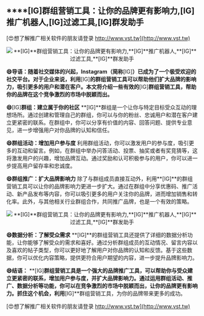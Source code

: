 ## ****[IG]**群组营销工具：让你的品牌更有影响力,**[IG]**推广机器人,**[IG]**过滤工具,**[IG]**群发助手**

[😍想了解推广相关软件的朋友请登录 http://www.vst.tw](http://www.vst.tw)

 <center><img src="https://vst.tw/MP4/tuiguang/png/1.png" alt="**[IG]**群组营销工具：让你的品牌更有影响力,**[IG]**推广机器人,**[IG]**过滤工具,**[IG]**群发助手"></center>

**😄导语：随着社交媒体的兴起，Instagram（简称**[IG]**）已成为了一个极受欢迎的社交平台。对于企业来说，利用**[IG]**的群组营销工具可以帮助他们扩大品牌的影响力，吸引更多的用户和潜在客户。本文将介绍一些有效的**[IG]**群组营销工具，帮助你的品牌在这个竞争激烈的市场中脱颖而出。**

**😄**[IG]**群组：建立属于你的社区**
**[IG]**群组是一个让你与特定目标受众互动的理想场所。通过创建和管理自己的群组，你可以与你的粉丝、忠诚用户和潜在客户建立更紧密的联系。在群组中，你可以分享有价值的内容、回答问题、提供专业意见，进一步增强用户对你品牌的认知和信任。

**😄群组活动：增加用户参与度**
利用群组活动，你可以激发用户的参与度，吸引更多的互动和留言。例如，在群组中举办问答活动、投票、抽奖或者有奖竞猜等，这将激发用户的兴趣，增加品牌互动。通过奖励和认可积极参与的用户，你可以进一步提高用户留存率和忠诚度。

**😄群组推广：扩大品牌影响力**
除了与群组成员直接互动外，利用**[IG]**的群组营销工具可以让你的品牌影响力更进一步扩大。通过在群组中分享优惠码、推广活动、新产品发布等内容，你可以吸引更多的用户关注你的品牌，进而增加销售和转化率。此外，与其他相关行业群组合作，共同推广品牌，也是一个有效的策略。

 <center><img src="https://vst.tw/MP4/tuiguang/png/5.png" alt="**[IG]**群组营销工具：让你的品牌更有影响力,**[IG]**推广机器人,**[IG]**过滤工具,**[IG]**群发助手"></center>

**😄数据分析：了解受众需求**
**[IG]**的群组营销工具还提供了详细的数据分析功能，让你能够了解受众的需求和喜好。通过分析群组成员的互动情况、留言内容以及喜欢的帖子类型，你可以更好地了解用户对你品牌的认知和反馈。基于这些数据，你可以优化内容策略，提供更符合用户期望的内容，进一步提升品牌影响力。

**😄结语：**
**[IG]**群组营销工具是一个强大的品牌推广工具，可以帮助你与受众建立更紧密的联系，增加用户参与度，并扩大品牌影响力。通过运用群组活动、推广、数据分析等功能，你可以在竞争激烈的市场中脱颖而出，让你的品牌更有影响力。抓住这个机会，利用**[IG]**群组营销工具，为你的品牌带来更多的成功。

[😍想了解推广相关软件的朋友请登录 http://www.vst.tw](http://www.vst.tw)



